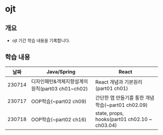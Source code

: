 # ojt
## 개요
- ojt 기간 학습 내용을 기록합니다.


## 학습 내용
|날짜|Java/Spring|React|
|:---:|---|---|
|230714|디자인패턴&객체지향설계의 원칙(part03 ch01~ch02)|React 개념과 기본원리(part01 ch01)|
|230717|OOP학습(~part02 ch09)|간단한 앱 만들기를 통한 개념 학습(~part01 ch02.09)|
|230718|OOP학습(~part02 ch16)|state, props, hooks(part01 ch02.10 ~ ch03.04)|
